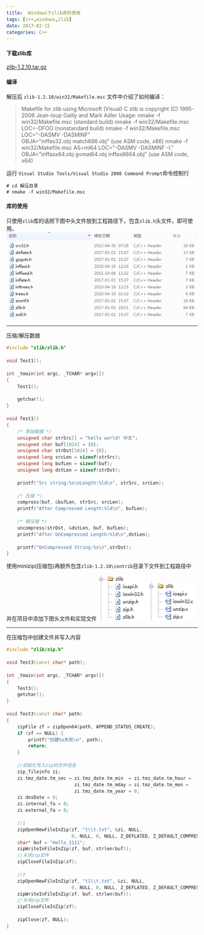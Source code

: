 ```yaml
---
title:  Windows下zlib库的使用
tags: [c++,windows,zlib]
date: 2017-02-15
categories: C++
---
```


#### 下载zlib库
[zlib-1.2.10.tar.gz](https://pan.baidu.com/s/1c2aeiXU) 

#### 编译
解压后 `zlib-1.2.10/win32/Makefile.msc` 文件中介绍了如何编译：
> Makefile for zlib using Microsoft (Visual) C 
> zlib is copyright (C) 1995-2006 Jean-loup Gailly and Mark Adler
> Usage:
> nmake -f win32/Makefile.msc                                                (standard build)
> nmake -f win32/Makefile.msc LOC=-DFOO                            (nonstandard build)
> nmake -f win32/Makefile.msc LOC="-DASMV -DASMINF" \
> OBJA="inffas32.obj match686.obj"                                         (use ASM code, x86)
> nmake -f win32/Makefile.msc AS=ml64 LOC="-DASMV -DASMINF -I." \
> OBJA="inffasx64.obj gvmat64.obj inffas8664.obj"  (use ASM code, x64)

运行 `Visual Studio Tools/Visual Studio 2008 Command Prompt`命令控制行
``` 
# cd 解压目录
# nmake -f win32/Makefile.msc
```

#### 库的使用
只使用`zlib`库的话把下图中头文件放到工程路径下，包含`zlib.h`头文件，即可使用。
![only_use_zli](https://github.com/home123wx/home123wx.github.io/blob/hexo/source/pic/zlib/only_use_zlib.png?raw=true)

***
压缩/解压数据

```cpp
#include "zlib/zlib.h"

void Test1();

int _tmain(int argc, _TCHAR* argv[]) 
{
	Test1();
	
	getchar();
}

void Test1()
{
    /* 原始数据 */
    unsigned char strSrc[] = "hello world! 中文";
    unsigned char buf[1024] = {0};
    unsigned char strDst[1024] = {0};
    unsigned long srcLen = sizeof(strSrc);
    unsigned long bufLen = sizeof(buf);
    unsigned long dstLen = sizeof(strDst);

    printf("Src string:%s\nLength:%ld\n", strSrc, srcLen);

    /* 压缩 */
    compress(buf, &bufLen, strSrc, srcLen);
    printf("After Compressed Length:%ld\n", bufLen);

    /* 解压缩 */
    uncompress(strDst, &dstLen, buf, bufLen);
    printf("After UnCompressed Length:%ld\n",dstLen);

    printf("UnCompressed String:%s\n",strDst);
}
```

使用minizip(压缩包)再额外包含`zlib-1.2.10\contrib`目录下文件到工程路径中

并在项目中添加下图头文件和实现文件
![header](https://github.com/home123wx/home123wx.github.io/blob/hexo/source/pic/zlib/project_import_header.png?raw=true) ![c](https://github.com/home123wx/home123wx.github.io/blob/hexo/source/pic/zlib/project_import_c.png?raw=true)

***
在压缩包中创建文件并写入内容
```cpp
#include "zlib/zip.h"

void Test3(const char* path);

int _tmain(int argc, _TCHAR* argv[]) 
{
	Test3();
	getchar();
}

void Test3(const char* path)
{
    zipFile zf = zipOpen64(path, APPEND_STATUS_CREATE);
    if (zf == NULL) {
        printf("创建%s失败\n", path);
        return;
    }
    
    //初始化写入zip的文件信息  
    zip_fileinfo zi;  
    zi.tmz_date.tm_sec = zi.tmz_date.tm_min  = zi.tmz_date.tm_hour =  
                         zi.tmz_date.tm_mday = zi.tmz_date.tm_mon =
                         zi.tmz_date.tm_year = 0;  
    zi.dosDate = 0;  
    zi.internal_fa = 0;  
    zi.external_fa = 0;  

    //1
    zipOpenNewFileInZip(zf, "t\\t.txt", &zi, NULL,
                        0, NULL, 0, NULL, Z_DEFLATED, Z_DEFAULT_COMPRESSION);
    char* buf = "Hello_1111";
    zipWriteInFileInZip(zf, buf, strlen(buf));
    //关闭zip文件  
    zipCloseFileInZip(zf);

    //2
    zipOpenNewFileInZip(zf, "t1\\t.txt", &zi, NULL,
                        0, NULL, 0, NULL, Z_DEFLATED, Z_DEFAULT_COMPRESSION);
    zipWriteInFileInZip(zf, buf, strlen(buf));
    //关闭zip文件  
    zipCloseFileInZip(zf);

    zipClose(zf, NULL);
}
```


